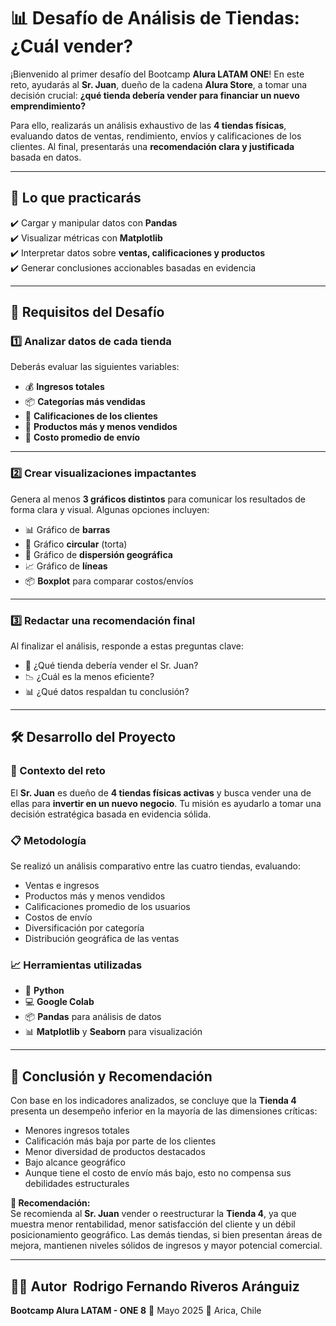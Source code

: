 # 📊 Desafío de Análisis de Tiendas: ¿Cuál vender?

¡Bienvenido al primer desafío del Bootcamp **Alura LATAM ONE**! En este reto, ayudarás al **Sr. Juan**, dueño de la cadena **Alura Store**, a tomar una decisión crucial: **¿qué tienda debería vender para financiar un nuevo emprendimiento?**

Para ello, realizarás un análisis exhaustivo de las **4 tiendas físicas**, evaluando datos de ventas, rendimiento, envíos y calificaciones de los clientes. Al final, presentarás una **recomendación clara y justificada** basada en datos.

---

## 🧠 Lo que practicarás

✔️ Cargar y manipular datos con **Pandas**  
✔️ Visualizar métricas con **Matplotlib**  
✔️ Interpretar datos sobre **ventas, calificaciones y productos**  
✔️ Generar conclusiones accionables basadas en evidencia

---

## 📌 Requisitos del Desafío

### 1️⃣ Analizar datos de cada tienda

Deberás evaluar las siguientes variables:

* 💰 **Ingresos totales**  
* 📦 **Categorías más vendidas**  
* 🌟 **Calificaciones de los clientes**  
* 🛒 **Productos más y menos vendidos**  
* 🚚 **Costo promedio de envío**

---

### 2️⃣ Crear visualizaciones impactantes

Genera al menos **3 gráficos distintos** para comunicar los resultados de forma clara y visual. Algunas opciones incluyen:

* 📊 Gráfico de **barras**  
* 🧁 Gráfico **circular** (torta)  
* 📍 Gráfico de **dispersión geográfica**  
* 📈 Gráfico de **líneas**  
* 📦 **Boxplot** para comparar costos/envíos

---

### 3️⃣ Redactar una recomendación final

Al finalizar el análisis, responde a estas preguntas clave:

* 🏬 ¿Qué tienda debería vender el Sr. Juan?  
* 📉 ¿Cuál es la menos eficiente?  
* 📊 ¿Qué datos respaldan tu conclusión?

---

## 🛠️ Desarrollo del Proyecto

### 🎯 Contexto del reto

El **Sr. Juan** es dueño de **4 tiendas físicas activas** y busca vender una de ellas para **invertir en un nuevo negocio**. Tu misión es ayudarlo a tomar una decisión estratégica basada en evidencia sólida.

### 📋 Metodología

Se realizó un análisis comparativo entre las cuatro tiendas, evaluando:

* Ventas e ingresos  
* Productos más y menos vendidos  
* Calificaciones promedio de los usuarios  
* Costos de envío  
* Diversificación por categoría  
* Distribución geográfica de las ventas

### 📈 Herramientas utilizadas

* 🐍 **Python**  
* 💻 **Google Colab**  
* 📦 **Pandas** para análisis de datos  
* 📊 **Matplotlib** y **Seaborn** para visualización

---

## 📍 Conclusión y Recomendación

Con base en los indicadores analizados, se concluye que la **Tienda 4** presenta un desempeño inferior en la mayoría de las dimensiones críticas:

* Menores ingresos totales  
* Calificación más baja por parte de los clientes  
* Menor diversidad de productos destacados  
* Bajo alcance geográfico  
* Aunque tiene el costo de envío más bajo, esto no compensa sus debilidades estructurales  

**🔎 Recomendación:**  
Se recomienda al **Sr. Juan** vender o reestructurar la **Tienda 4**, ya que muestra menor rentabilidad, menor satisfacción del cliente y un débil posicionamiento geográfico. Las demás tiendas, si bien presentan áreas de mejora, mantienen niveles sólidos de ingresos y mayor potencial comercial.

---

## 👨‍💼 Autor  Rodrigo Fernando Riveros Aránguiz

**Bootcamp Alura LATAM - ONE 8**
📅 Mayo 2025
📍 Arica, Chile
